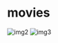 # movies

![img2](https://user-images.githubusercontent.com/43480507/56136445-56504880-5f82-11e9-9fc7-1f812d751fb3.png)
![img3](https://user-images.githubusercontent.com/43480507/56136448-57817580-5f82-11e9-8efd-0240a4cc2ab2.png)
